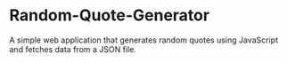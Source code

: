 # Random-Quote-Generator
 A simple web application that generates random quotes using JavaScript and fetches data from a JSON file.
